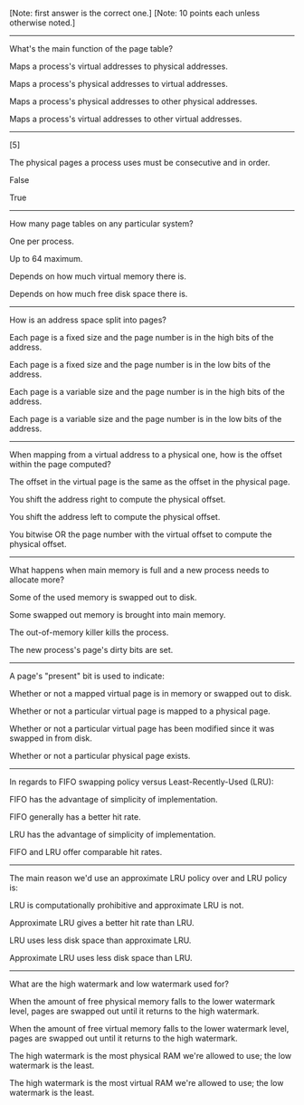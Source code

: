 [Note: first answer is the correct one.]
[Note: 10 points each unless otherwise noted.]

---

What's the main function of the page table?

Maps a process's virtual addresses to physical addresses.

Maps a process's physical addresses to virtual addresses.

Maps a process's physical addresses to other physical addresses.

Maps a process's virtual addresses to other virtual addresses.

---

[5]

The physical pages a process uses must be consecutive and in order.

False

True

---

How many page tables on any particular system?

One per process.

Up to 64 maximum.

Depends on how much virtual memory there is.

Depends on how much free disk space there is.

---

How is an address space split into pages?

Each page is a fixed size and the page number is in the high bits of the address.

Each page is a fixed size and the page number is in the low bits of the address.

Each page is a variable size and the page number is in the high bits of the address.

Each page is a variable size and the page number is in the low bits of the address.

---

When mapping from a virtual address to a physical one, how is the offset within the page computed?

The offset in the virtual page is the same as the offset in the physical page.

You shift the address right to compute the physical offset.

You shift the address left to compute the physical offset.

You bitwise OR the page number with the virtual offset to compute the physical offset.

---

What happens when main memory is full and a new process needs to allocate more?

Some of the used memory is swapped out to disk.

Some swapped out memory is brought into main memory.

The out-of-memory killer kills the process.

The new process's page's dirty bits are set.

---

A page's "present" bit is used to indicate:

Whether or not a mapped virtual page is in memory or swapped out to disk.

Whether or not a particular virtual page is mapped to a physical page.

Whether or not a particular virtual page has been modified since it was swapped in from disk.

Whether or not a particular physical page exists.

---

In regards to FIFO swapping policy versus Least-Recently-Used (LRU):

FIFO has the advantage of simplicity of implementation.

FIFO generally has a better hit rate.

LRU has the advantage of simplicity of implementation.

FIFO and LRU offer comparable hit rates.

---

The main reason we'd use an approximate LRU policy over and LRU policy is:

LRU is computationally prohibitive and approximate LRU is not.

Approximate LRU gives a better hit rate than LRU.

LRU uses less disk space than approximate LRU.

Approximate LRU uses less disk space than LRU.

---

What are the high watermark and low watermark used for?

When the amount of free physical memory falls to the lower watermark level, pages are swapped out until it returns to the high watermark.

When the amount of free virtual memory falls to the lower watermark level, pages are swapped out until it returns to the high watermark.

The high watermark is the most physical RAM we're allowed to use; the low watermark is the least.

The high watermark is the most virtual RAM we're allowed to use; the low watermark is the least.
